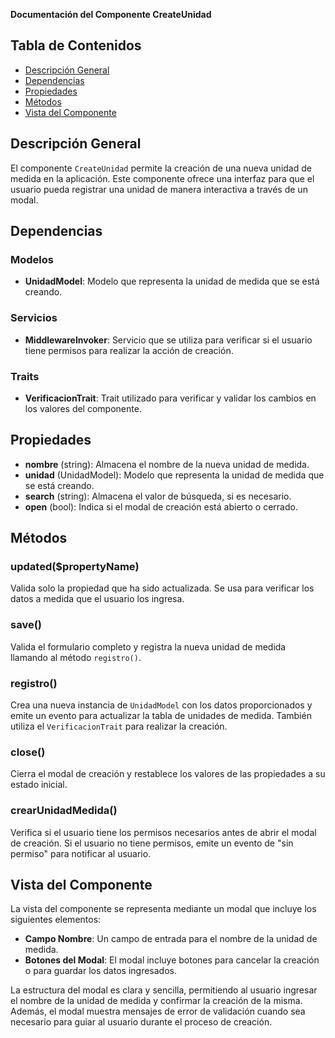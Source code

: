 **Documentación del Componente CreateUnidad**

## Tabla de Contenidos
- [Descripción General](#descripción-general)
- [Dependencias](#dependencias)
- [Propiedades](#propiedades)
- [Métodos](#métodos)
- [Vista del Componente](#vista-del-componente)

## Descripción General
El componente `CreateUnidad` permite la creación de una nueva unidad de medida en la aplicación. Este componente ofrece una interfaz para que el usuario pueda registrar una unidad de manera interactiva a través de un modal.

## Dependencias
### Modelos
- **UnidadModel**: Modelo que representa la unidad de medida que se está creando.

### Servicios
- **MiddlewareInvoker**: Servicio que se utiliza para verificar si el usuario tiene permisos para realizar la acción de creación.

### Traits
- **VerificacionTrait**: Trait utilizado para verificar y validar los cambios en los valores del componente.

## Propiedades
- **nombre** (string): Almacena el nombre de la nueva unidad de medida.
- **unidad** (UnidadModel): Modelo que representa la unidad de medida que se está creando.
- **search** (string): Almacena el valor de búsqueda, si es necesario.
- **open** (bool): Indica si el modal de creación está abierto o cerrado.

## Métodos
### updated($propertyName)
Valida solo la propiedad que ha sido actualizada. Se usa para verificar los datos a medida que el usuario los ingresa.

### save()
Valida el formulario completo y registra la nueva unidad de medida llamando al método `registro()`.

### registro()
Crea una nueva instancia de `UnidadModel` con los datos proporcionados y emite un evento para actualizar la tabla de unidades de medida. También utiliza el `VerificacionTrait` para realizar la creación.

### close()
Cierra el modal de creación y restablece los valores de las propiedades a su estado inicial.

### crearUnidadMedida()
Verifica si el usuario tiene los permisos necesarios antes de abrir el modal de creación. Si el usuario no tiene permisos, emite un evento de "sin permiso" para notificar al usuario.

## Vista del Componente
La vista del componente se representa mediante un modal que incluye los siguientes elementos:

- **Campo Nombre**: Un campo de entrada para el nombre de la unidad de medida.
- **Botones del Modal**: El modal incluye botones para cancelar la creación o para guardar los datos ingresados.

La estructura del modal es clara y sencilla, permitiendo al usuario ingresar el nombre de la unidad de medida y confirmar la creación de la misma. Además, el modal muestra mensajes de error de validación cuando sea necesario para guiar al usuario durante el proceso de creación.

